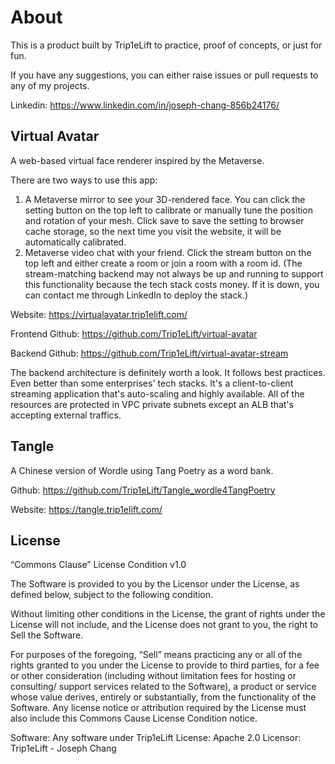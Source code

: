 # About

This is a product built by Trip1eLift to practice, proof of concepts, or just for fun.

If you have any suggestions, you can either raise issues or pull requests to any of my projects.

Linkedin: https://www.linkedin.com/in/joseph-chang-856b24176/

## Virtual Avatar

A web-based virtual face renderer inspired by the Metaverse.

There are two ways to use this app: 
1. A Metaverse mirror to see your 3D-rendered face. You can click the setting button on the top left to calibrate or manually tune the position and rotation of your mesh. Click save to save the setting to browser cache storage, so the next time you visit the website, it will be automatically calibrated.
2. Metaverse video chat with your friend. Click the stream button on the top left and either create a room or join a room with a room id. (The stream-matching backend may not always be up and running to support this functionality because the tech stack costs money. If it is down, you can contact me through LinkedIn to deploy the stack.)

Website: https://virtualavatar.trip1elift.com/

Frontend Github: https://github.com/Trip1eLift/virtual-avatar

Backend Github: https://github.com/Trip1eLift/virtual-avatar-stream

The backend architecture is definitely worth a look. It follows best practices. Even better than some enterprises' tech stacks. It's a client-to-client streaming application that's auto-scaling and highly available. All of the resources are protected in VPC private subnets except an ALB that's accepting external traffics.


## Tangle 

A Chinese version of Wordle using Tang Poetry as a word bank.

Github: https://github.com/Trip1eLift/Tangle_wordle4TangPoetry

Website: https://tangle.trip1elift.com/

## License

“Commons Clause” License Condition v1.0

The Software is provided to you by the Licensor under the License, as defined below, subject to the following condition.

Without limiting other conditions in the License, the grant of rights under the License will not include, and the License does not grant to you, the right to Sell the Software.

For purposes of the foregoing, “Sell” means practicing any or all of the rights granted to you under the License to provide to third parties, for a fee or other consideration (including without limitation fees for hosting or consulting/ support services related to the Software), a product or service whose value derives, entirely or substantially, from the functionality of the Software.  Any license notice or attribution required by the License must also include this Commons Cause License Condition notice.

Software: Any software under Trip1eLift
License: Apache 2.0
Licensor: Trip1eLift - Joseph Chang
